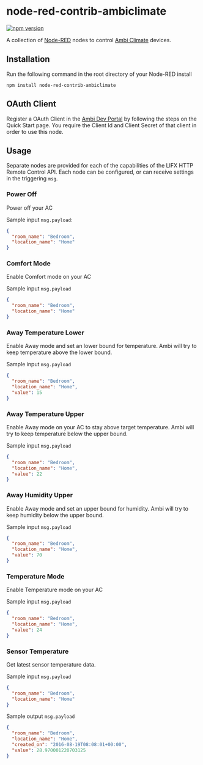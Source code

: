 # node-red-contrib-ambiclimate
[![npm version](https://badge.fury.io/js/node-red-contrib-ambiclimate.svg)](https://badge.fury.io/js/node-red-contrib-ambiclimate)

A collection of [Node-RED](http://nodered.org/) nodes to control [Ambi Climate](https://www.ambiclimate.com/) devices.

## Installation
Run the following command in the root directory of your Node-RED install

    npm install node-red-contrib-ambiclimate

## OAuth Client

Register a OAuth Client in the <a href="https://api.ambiclimate.com/" target="_new">Ambi Dev Portal</a> by following the steps on the Quick Start page.  You require the Client Id and Client Secret of that client in order to use this node.

## Usage
Separate nodes are provided for each of the capabilities of the LIFX HTTP Remote Control API.
Each node can be configured, or can receive settings in the triggering `msg`.

### Power Off
Power off your AC

Sample input `msg.payload`:
```json
{
  "room_name": "Bedroom",
  "location_name": "Home"
}
```

### Comfort Mode
Enable Comfort mode on your AC

Sample input `msg.payload`
```json
{
  "room_name": "Bedroom",
  "location_name": "Home"
}
```

### Away Temperature Lower
Enable Away mode and set an lower bound for temperature. Ambi will try to keep temperature above the lower bound.

Sample input `msg.payload`
```json
{
  "room_name": "Bedroom",
  "location_name": "Home",
  "value": 15
}
```

### Away Temperature Upper
Enable Away mode on your AC to stay above target temperature. Ambi will try to keep temperature below the upper bound.

Sample input `msg.payload`
```json
{
  "room_name": "Bedroom",
  "location_name": "Home",
  "value": 22
}
```

### Away Humidity Upper
Enable Away mode and set an upper bound for humidity. Ambi will try to keep humidity below the upper bound.

Sample input `msg.payload`
```json
{
  "room_name": "Bedroom",
  "location_name": "Home",
  "value": 70
}
```

### Temperature Mode
Enable Temperature mode on your AC

Sample input `msg.payload`
```json
{
  "room_name": "Bedroom",
  "location_name": "Home",
  "value": 24
}
```

### Sensor Temperature
Get latest sensor temperature data.

Sample input `msg.payload`
```json
{
  "room_name": "Bedroom",
  "location_name": "Home"
}
```

Sample output `msg.payload`
```json
{
  "room_name": "Bedroom",
  "location_name": "Home",
  "created_on": "2016-08-19T08:08:01+00:00",
  "value": 28.970001220703125
}
```
